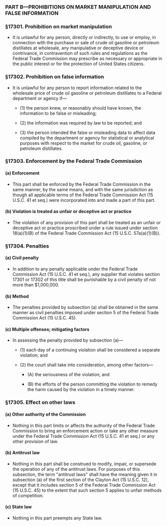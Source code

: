 ### PART B—PROHIBITIONS ON MARKET MANIPULATION AND FALSE INFORMATION

### §17301. Prohibition on market manipulation
* It is unlawful for any person, directly or indirectly, to use or employ, in connection with the purchase or sale of crude oil gasoline or petroleum distillates at wholesale, any manipulative or deceptive device or contrivance, in contravention of such rules and regulations as the Federal Trade Commission may prescribe as necessary or appropriate in the public interest or for the protection of United States citizens.

### §17302. Prohibition on false information
* It is unlawful for any person to report information related to the wholesale price of crude oil gasoline or petroleum distillates to a Federal department or agency if—

  * (1) the person knew, or reasonably should have known, the information to be false or misleading;

  * (2) the information was required by law to be reported; and

  * (3) the person intended the false or misleading data to affect data compiled by the department or agency for statistical or analytical purposes with respect to the market for crude oil, gasoline, or petroleum distillates.

### §17303. Enforcement by the Federal Trade Commission
#### (a) Enforcement
* This part shall be enforced by the Federal Trade Commission in the same manner, by the same means, and with the same jurisdiction as though all applicable terms of the Federal Trade Commission Act (15 U.S.C. 41 et seq.) were incorporated into and made a part of this part.

#### (b) Violation is treated as unfair or deceptive act or practice
* The violation of any provision of this part shall be treated as an unfair or deceptive act or practice proscribed under a rule issued under section 18(a)(1)(B) of the Federal Trade Commission Act (15 U.S.C. 57a(a)(1)(B)).

### §17304. Penalties
#### (a) Civil penalty
* In addition to any penalty applicable under the Federal Trade Commission Act (15 U.S.C. 41 et seq.), any supplier that violates section 17301 or 17302 of this title shall be punishable by a civil penalty of not more than $1,000,000.

#### (b) Method
* The penalties provided by subsection (a) shall be obtained in the same manner as civil penalties imposed under section 5 of the Federal Trade Commission Act (15 U.S.C. 45).

#### (c) Multiple offenses; mitigating factors
* In assessing the penalty provided by subsection (a)—

  * (1) each day of a continuing violation shall be considered a separate violation; and

  * (2) the court shall take into consideration, among other factors—

    * (A) the seriousness of the violation; and

    * (B) the efforts of the person committing the violation to remedy the harm caused by the violation in a timely manner.

### §17305. Effect on other laws
#### (a) Other authority of the Commission
* Nothing in this part limits or affects the authority of the Federal Trade Commission to bring an enforcement action or take any other measure under the Federal Trade Commission Act (15 U.S.C. 41 et seq.) or any other provision of law.

#### (b) Antitrust law
* Nothing in this part shall be construed to modify, impair, or supersede the operation of any of the antitrust laws. For purposes of this subsection, the term "antitrust laws" shall have the meaning given it in subsection (a) of the first section of the Clayton Act (15 U.S.C. 12), except that it includes section 5 of the Federal Trade Commission Act (15 U.S.C. 45) to the extent that such section 5 applies to unfair methods of competition.

#### (c) State law
* Nothing in this part preempts any State law.
